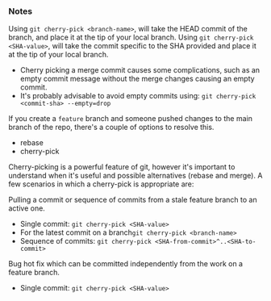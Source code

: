 ### Notes

Using `git cherry-pick <branch-name>`, will take the HEAD commit of the branch, and place it at the tip of your local branch.
Using `git cherry-pick <SHA-value>`, will take the commit specific to the SHA provided and place it at the tip of your local branch.


- Cherry picking a merge commit causes some complications, such as an empty commit message without the merge changes causing an empty commit.
- It's probably advisable to avoid empty commits using: `git cherry-pick <commit-sha> --empty=drop`


If you create a `feature` branch and someone pushed changes to the main branch of the repo, there's a couple of options to resolve this.
- rebase
- cherry-pick


Cherry-picking is a powerful feature of git, however it's important to understand when it's useful and possible alternatives (rebase and merge). A few scenarios in which a cherry-pick is appropriate are: 

Pulling a commit or sequence of commits from a stale feature branch to an active one.
- Single commit: `git cherry-pick <SHA-value>` 
- For the latest commit on a branch`git cherry-pick <branch-name>`
- Sequence of commits: `git cherry-pick <SHA-from-commit>^..<SHA-to-commit>`

Bug hot fix which can be committed independently from the work on a feature branch.
- Single commit: `git cherry-pick <SHA-value>` 

